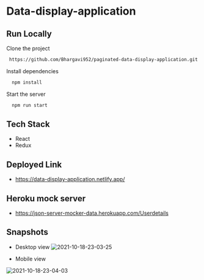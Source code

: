 # Data-display-application

    
## Run Locally

Clone the project

```bash
 https://github.com/Bhargavi952/paginated-data-display-application.git
```

Install dependencies

```bash
  npm install
```

Start the server

```bash
  npm run start
```
  
## Tech Stack

-  React 
-  Redux 

## Deployed Link 

- https://data-display-application.netlify.app/

## Heroku mock server

- https://json-server-mocker-data.herokuapp.com/Userdetails


 ## Snapshots
 
 - Desktop view
 ![2021-10-18-23-03-25](https://user-images.githubusercontent.com/77036158/137779900-c9e224aa-44b6-4d60-b8ea-063e0a1d0776.png)



- Mobile view

![2021-10-18-23-04-03](https://user-images.githubusercontent.com/77036158/137779896-fd4f6e4a-d490-45b5-8162-cf2e3d780a98.png)


